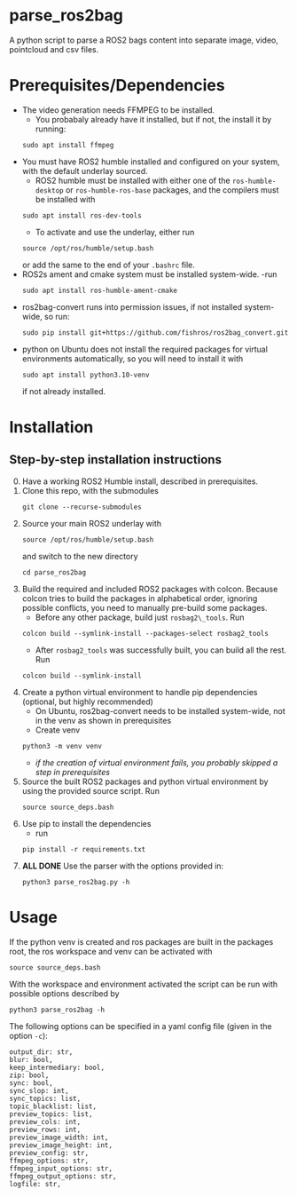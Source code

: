 # parse_ros2bag
A python script to parse a ROS2 bags content into separate image, video, pointcloud and csv files.

# Prerequisites/Dependencies
- The video generation needs FFMPEG to be installed.
	- You probabaly already have it installed, but if not, the install it by running:
   ```
   sudo apt install ffmpeg
   ```
- You must have ROS2 humble installed and configured on your system, with the default underlay sourced.
	- ROS2 humble must be installed with either one of the `ros-humble-desktop` or `ros-humble-ros-base` packages, and the compilers must be installed with
   ```
   sudo apt install ros-dev-tools
   ```
	- To activate and use the underlay, either run
   ```
   source /opt/ros/humble/setup.bash
   ```
   or add the same to the end of your `.bashrc` file.
- ROS2s ament and cmake system must be installed system-wide.
	-run
  	```
  	sudo apt install ros-humble-ament-cmake
   	```
- ros2bag-convert runs into permission issues, if not installed system-wide, so run:
  ```
  sudo pip install git+https://github.com/fishros/ros2bag_convert.git
  ```
- python on Ubuntu does not install the required packages for virtual environments automatically, so you will need to install it with
  ```
  sudo apt install python3.10-venv
  ```
  if not already installed.

# Installation

## Step-by-step installation instructions
0. Have a working ROS2 Humble install, described in prerequisites.
1. Clone this repo, with the submodules
   ```
   git clone --recurse-submodules
   ```
5. Source your main ROS2 underlay with
   ```
   source /opt/ros/humble/setup.bash
   ```
   and switch to the new directory  
   ```
   cd parse_ros2bag
   ```
7. Build the required and included ROS2 packages with colcon. Because colcon tries to build the packages in alphabetical order, ignoring possible conflicts, you need to manually pre-build some packages.
	- Before any other package, build just `rosbag2\_tools`. Run
	```
	colcon build --symlink-install --packages-select rosbag2_tools
 	```
	- After `rosbag2_tools` was successfully built, you can build all the rest. Run
	```
	colcon build --symlink-install
 	```
8. Create a python virtual environment to handle pip dependencies (optional, but highly recommended)
   	- On Ubuntu, ros2bag-convert needs to be installed system-wide, not in the venv as shown in prerequisites
   	- Create venv
    ```
   	python3 -m venv venv
    ```
	- _if the creation of virtual environment fails, you probably skipped a step in prerequisites_
10. Source the built ROS2 packages and python virtual environment by using the provided source script. Run
    ```
    source source_deps.bash
    ```
12. Use pip to install the dependencies
	- run
	```
	pip install -r requirements.txt
 	```
13. **ALL DONE** Use the parser with the options provided in:
    ```
    python3 parse_ros2bag.py -h
    ```

# Usage
If the python venv is created and ros packages are built in the packages root, the ros workspace and venv can be activated with
```
source source_deps.bash
```

With the workspace and environment activated the script can be run with possible options described by
```
python3 parse_ros2bag -h
```

The following options can be specified in a yaml config file (given in the option `-c`):
```
output_dir: str,
blur: bool,
keep_intermediary: bool,
zip: bool,
sync: bool,
sync_slop: int,
sync_topics: list,
topic_blacklist: list,
preview_topics: list,
preview_cols: int,
preview_rows: int,
preview_image_width: int,
preview_image_height: int,
preview_config: str,
ffmpeg_options: str,
ffmpeg_input_options: str,
ffmpeg_output_options: str,
logfile: str,
```
